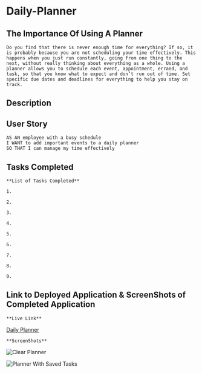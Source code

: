 # Daily-Planner

## The Importance Of Using A Planner

    Do you find that there is never enough time for everything? If so, it is probably because you are not scheduling your time effectively. This happens when you just run constantly, going from one thing to the next, without really thinking about everything as a whole. Using a planner allows you to schedule each event, appointment, errand, and task, so that you know what to expect and don’t run out of time. Set specific due dates and deadlines for everything to help you stay on track.

## Description

## User Story

```
AS AN employee with a busy schedule
I WANT to add important events to a daily planner
SO THAT I can manage my time effectively
```

## Tasks Completed

    **List of Tasks Completed**

    1.

    2.

    3.

    4.

    5.

    6.

    7.

    8.

    9.

## Link to Deployed Application & ScreenShots of Completed Application

    **Live Link**
[Daily Planner]()

    **ScreenShots**
![Clear Planner]()

![Planner With Saved Tasks]()



